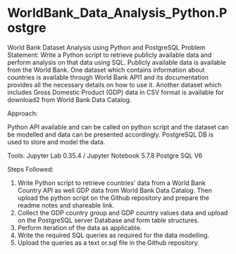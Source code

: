 # WorldBank_Data_Analysis_Python.Postgre
World Bank Dataset Analysis using Python and PostgreSQL
Problem Statement:
Write a Python script to retrieve publicly available data and perform analysis on that data using SQL. Publicly available data is available from the World Bank. One dataset which contains information about countries is available through World Bank API1 and its documentation provides all the necessary details on how to use it. Another dataset which includes Gross Domestic Product (GDP) data in CSV format is available for download2 from World Bank Data Catalog.

Approach:

Python API available and can be called on python script and the dataset can be modelled and data can be presented accordingly.
PostgreSQL DB is used to store and model the data.

Tools:
Jupyter Lab 0.35.4 / Jupyter Notebook 5.7.8
Postgre SQL V6


Steps Followed:
1.	Write Python script to retrieve countries’ data from a World Bank Country API as well GDP data from World Bank Data Catalog. Then upload the python script on the Github repository and prepare the readme notes and shareable link.
2.	Collect the GDP country group and GDP country values data and upload on the PostgreSQL server Database and form table structures.
3.	Perform iteration of the data as applicable.
4.	Write the required SQL queries as required for the data modelling.
5.	Upload the queries as a text or.sql file in the Github repository.
